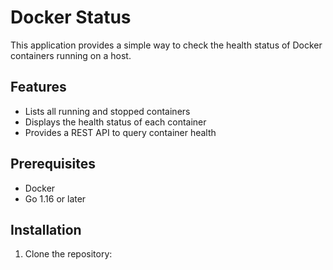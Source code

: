 # Docker Status

This application provides a simple way to check the health status of Docker containers running on a host.

## Features

- Lists all running and stopped containers
- Displays the health status of each container
- Provides a REST API to query container health

## Prerequisites

- Docker
- Go 1.16 or later

## Installation

1. Clone the repository:

